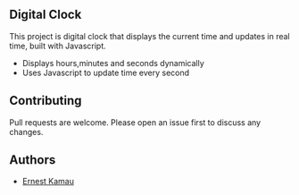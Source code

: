## Digital Clock 
This project is digital clock that displays the current time and updates in real time, built with Javascript.
- Displays hours,minutes and seconds dynamically
- Uses Javascript to update time every second

## Contributing
Pull requests are welcome. Please open an issue first to discuss any changes.

## Authors
- [Ernest Kamau](https://github.com/Ernestkamau)



